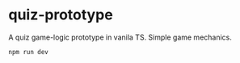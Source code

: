 # quiz-prototype

A quiz game-logic prototype in vanila TS. Simple game mechanics.

```bash
npm run dev
```
